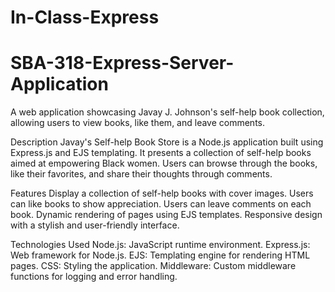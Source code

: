 # In-Class-Express
# SBA-318-Express-Server-Application


A web application showcasing Javay J. Johnson's self-help book collection, allowing users to view books, like them, and leave comments.

Description
Javay's Self-help Book Store is a Node.js application built using Express.js and EJS templating. It presents a collection of self-help books aimed at empowering Black women. Users can browse through the books, like their favorites, and share their thoughts through comments.

Features
Display a collection of self-help books with cover images.
Users can like books to show appreciation.
Users can leave comments on each book.
Dynamic rendering of pages using EJS templates.
Responsive design with a stylish and user-friendly interface.


Technologies Used
Node.js: JavaScript runtime environment.
Express.js: Web framework for Node.js.
EJS: Templating engine for rendering HTML pages.
CSS: Styling the application.
Middleware: Custom middleware functions for logging and error handling.